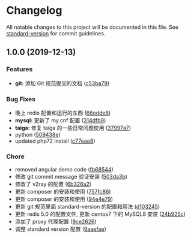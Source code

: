 # Changelog

All notable changes to this project will be documented in this file. See [standard-version](https://github.com/conventional-changelog/standard-version) for commit guidelines.

## 1.0.0 (2019-12-13)

### Features

- **git:** 添加 Git 规范提交的文档 ([c53ba79](https://github.com/nevernet/ServerUtils/commit/c53ba79da4aeb4fe4f598d1b1d5c5d2168367cf0))

### Bug Fixes

- 晚上 redis 配置和运行的东西 ([66edde8](https://github.com/nevernet/ServerUtils/commit/66edde86a3bba6e42eec1977794a287afd88b432))
- **mysql:** 更新了 my.cnf 配置 ([314dfb9](https://github.com/nevernet/ServerUtils/commit/314dfb94795bdebc756673be4d390b9a7efd68e6))
- **taiga:** 修复 taiga 的一些日常问题使用 ([37997a7](https://github.com/nevernet/ServerUtils/commit/37997a7d6242a4ae6b0fec3f8c411c4d7782ef19))
- python ([509438e](https://github.com/nevernet/ServerUtils/commit/509438ec39cf9f744fe6c66500f90d1e4c2edbf1))
- updated php72 install ([c77eae8](https://github.com/nevernet/ServerUtils/commit/c77eae85b2b42c1f4f4020a4ab68cfd716162548))

### Chore

- removed angular demo code ([fb68544](https://github.com/nevernet/ServerUtils/commit/fb68544bdca2829527dc2c8b865648d35d7cf74a))
- 修改 git commit message 验证安装 ([503da3b](https://github.com/nevernet/ServerUtils/commit/503da3b886df4ab8c4318a06ec7ea078848d07d3))
- 修改了 v2ray 的配置 ([6b326a2](https://github.com/nevernet/ServerUtils/commit/6b326a205a912ac55f4f99ad8c21f3cabceb1fe4))
- 更新 composer 的安装和使用 ([757fc86](https://github.com/nevernet/ServerUtils/commit/757fc8679fde7e5cf8b01920d4311d5db0e8e7da))
- 更新 composer 的安装和使用 ([94e4e79](https://github.com/nevernet/ServerUtils/commit/94e4e79f7a4aca4bd25ec626b1d20c7f0193a8e2))
- 更新 git 规范里面 standard-version 的配置和用法 ([d103245](https://github.com/nevernet/ServerUtils/commit/d1032459806a3cfc355d58c54b3d8d9bea37531d))
- 更新 redis 5.0 的配置文件, 更新 centos7 下的 MySQL8 安装 ([24b925c](https://github.com/nevernet/ServerUtils/commit/24b925cf9eb77445d13e36d8ee6077508a2bec94))
- 添加了 proxy 代理配置 ([9ce2626](https://github.com/nevernet/ServerUtils/commit/9ce2626e79dce906f5c87bea290f79679e97b6cd))
- 调整 standard version 配置 ([9aaefae](https://github.com/nevernet/ServerUtils/commit/9aaefae30a4dadb50f98ae4ef73208352774b537))
